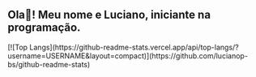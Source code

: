 <h2 align="left">Ola👋! Meu nome e Luciano, iniciante na programação.</h2>
[![Top Langs](https://github-readme-stats.vercel.app/api/top-langs/?username=USERNAME&layout=compact)](https://github.com/lucianop-bs/github-readme-stats)
